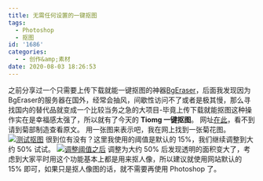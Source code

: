 ```yaml
---
title: 无需任何设置的一键抠图
tags:
  - Photoshop
  - 抠图
id: '1686'
categories:
  - - 创作&amp;素材
date: 2020-08-03 18:26:53
---
```


之前分享过一个只需要上传下载就能一键抠图的神器[BgEraser](https://www.jubuzz.com/geek/1609.html)，后面我发现因为BgEraser的服务器在国外，经常会抽风，间歇性访问不了或者是极其慢，那么寻找国内的替代品就变成一个比较当务之急的大项目-毕竟上传下载就能抠图这种操作实在是幸福感太强了，所以就有了今天的 **Tiomg 一键抠图**。 网址[在此](https://tiomg.org/remove-image-background)，看不到请到菊部制造查看原文。 用一张图来表示吧，我在网上找到一张菊花图。 [![测试抠图](https://i.loli.net/2020/08/03/BM5oq3KEZQIb2zy.png)](https://i.loli.net/2020/08/03/BM5oq3KEZQIb2zy.png) 很到位有没有？这里我使用的阈值是默认的 15%，我们继续调整到大约 50% 试试。 [![调整阈值之后](https://i.loli.net/2020/08/03/XpBviuZoEbg9tRY.png)](https://i.loli.net/2020/08/03/XpBviuZoEbg9tRY.png) 调整为大约 50% 后发现透明的面积变大了，考虑到大家平时用这个功能基本上都是用来抠人像，所以建议就使用网站默认的 15% 即可，如果只是抠人像图的话，就不需要再使用 Photoshop 了。
